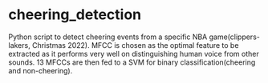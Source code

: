 # cheering_detection

Python script to detect cheering events from a specific NBA game(clippers-lakers, Christmas 2022). MFCC is chosen as the optimal feature to be extracted as it performs very well on distinguishing human voice from other sounds. 13 MFCCs are then fed to a SVM for binary classification(cheering and non-cheering).
